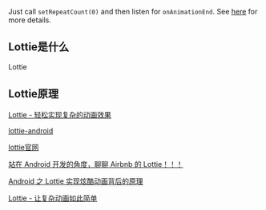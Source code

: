 Just call `setRepeatCount(0)` and then listen for `onAnimationEnd`. See [here](https://stackoverflow.com/a/10855946/1431317) for more details.

## Lottie是什么

Lottie

## Lottie原理







[Lottie - 轻松实现复杂的动画效果](https://juejin.cn/post/6844903661760413704)

[lottie-android](https://github.com/airbnb/lottie-android)

[lottie官网](http://airbnb.io/lottie/#/android)

[站在 Android 开发的角度，聊聊 Airbnb 的 Lottie！！！](https://mp.weixin.qq.com/s?__biz=MzIxNjc0ODExMA==&mid=2247485033&idx=1&sn=54dd477b4c4cd30d12fde48eba929546&chksm=97851f48a0f2965e342a2cdf55cbefceaa20a24b887e2b79ff940ca57a17b6cb9ae999643ace&scene=38#wechat_redirect)

[Android 之 Lottie 实现炫酷动画背后的原理](https://mp.weixin.qq.com/s/i_8wnO45dzZ_DtkBLabYuA)

[Lottie - 让复杂动画如此简单](https://www.jianshu.com/p/282d098cf928/)

